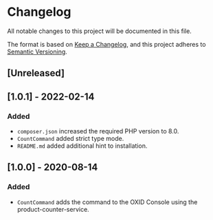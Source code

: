 # Changelog
All notable changes to this project will be documented in this file.

The format is based on [Keep a Changelog](https://keepachangelog.com/en/1.0.0/),
and this project adheres to [Semantic Versioning](https://semver.org/spec/v2.0.0.html).

## [Unreleased]

## [1.0.1] - 2022-02-14
### Added
- `composer.json` increased the required PHP version to 8.0.
- `CountCommand` added strict type mode.
- `README.md` added additional hint to installation.

## [1.0.0] - 2020-08-14
### Added
- `CountCommand` adds the command to the OXID Console using the product-counter-service.
